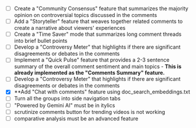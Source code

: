 - [ ] Create a "Community Consensus" feature that summarizes the majority opinion on controversial topics discussed in the comments
- [ ] Add a "Storyteller" feature that weaves together related comments to create a narrative about viewers' experiences
- [ ] Create a "Time Saver" mode that summarizes long comment threads into brief bullet points
- [ ] Develop a "Controversy Meter" that highlights if there are significant disagreements or debates in the comments
- [ ] Implement a "Quick Pulse" feature that provides a 2-3 sentence summary of the overall comment sentiment and main topics - **This is already implemented as the "Comments Summary" feature.**
- [ ] Develop a "Controversy Meter" that highlights if there are significant disagreements or debates in the comments
- [x] **Add "Chat with comments" feature using doc_search_embeddings.txt
- [ ] Turn all the groups into side navigation tabs 
- [ ] "Powered by Gemini AI" must be in itylics
- [ ] scrutinize comments button for trending videos is not working
- [ ] comparative analysis must be an advanced feature